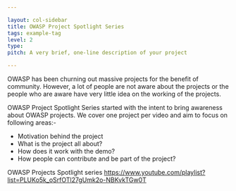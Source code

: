 ```yaml
---

layout: col-sidebar
title: OWASP Project Spotlight Series
tags: example-tag
level: 2
type: 
pitch: A very brief, one-line description of your project

---
```


OWASP has been churning out massive projects for the benefit of community. However, a lot of people are not aware about the projects or the people who are aware have very little idea on the working of the projects. 

OWASP Project Spotlight Series started with the intent to bring awareness about OWASP projects. We cover one project per video and aim to focus on following areas:-

* Motivation behind the project
* What is the project all about?
* How does it work with the demo?
* How people can contribute and be part of the project?


OWASP Projects Spotlight series
https://www.youtube.com/playlist?list=PLUKo5k_oSrfOTl27gUmk2o-NBKvkTGw0T
